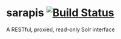 # sarapis [![Build Status](https://api.shippable.com/projects/5576aac7edd7f2c0520dec32/badge?branchName=master&no=1433840337068)](https://api.shippable.com/projects/5576aac7edd7f2c0520dec32)
A RESTful, proxied, read-only Solr interface
